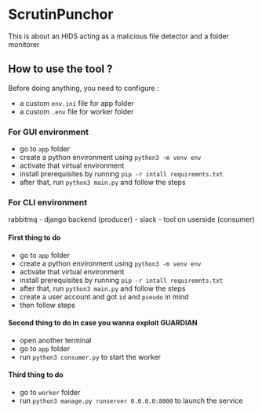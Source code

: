 # ScrutinPunchor
This is about an HIDS acting as a malicious file detector and a folder monitorer

## How to use the tool ?

Before doing anything, you need to configure :
- a custom `env.ini` file for app folder
- a custom `.env` file for worker folder

### For GUI environment
- go to `app` folder
- create a python environment using `python3 -m venv env`
- activate that virtual environment
- install prerequisites by running `pip -r intall requiremnts.txt`
- after that, run `python3 main.py` and follow the steps

### For CLI environment
rabbitmq - django backend (producer) - slack - tool on userside (consumer)
#### First thing to do
- go to `app` folder
- create a python environment using `python3 -m venv env`
- activate that virtual environment
- install prerequisites by running `pip -r intall requiremnts.txt`
- after that, run `python3 main.py` and follow the steps
- create a user account and got `id` and `pseudo` in mind
- then follow steps

#### Second thing to do in case you wanna exploit GUARDIAN 
- open another terminal
- go to `app` folder
- run `python3 consumer.py` to start the worker

#### Third thing to do
- go to `worker` folder
- run `python3 manage.py runserver 0.0.0.0:8000` to launch the service

